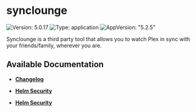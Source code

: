 # synclounge

![Version: 5.0.17](https://img.shields.io/badge/Version-5.0.17-informational?style=flat-square) ![Type: application](https://img.shields.io/badge/Type-application-informational?style=flat-square) ![AppVersion: "5.2.5"](https://img.shields.io/badge/AppVersion-"5.2.5"-informational?style=flat-square)

Synclounge is a third party tool that allows you to watch Plex in sync with your friends/family, wherever you are.

## Available Documentation

- [**Changelog**](CHANGELOG)

- [**Helm Security**](container-security)

- [**Helm Security**](helm-security)

